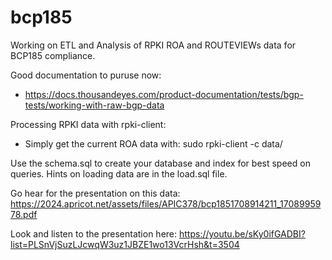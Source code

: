 # bcp185
Working on ETL and Analysis of RPKI ROA and ROUTEVIEWs data for BCP185 compliance.


Good documentation to puruse now:
* https://docs.thousandeyes.com/product-documentation/tests/bgp-tests/working-with-raw-bgp-data


Processing RPKI data with rpki-client:
* Simply get the current ROA data with: sudo rpki-client -c data/


Use the schema.sql to create your database and index for best speed on queries.
Hints on loading data are in the load.sql file.


Go hear for the presentation on this data: https://2024.apricot.net/assets/files/APIC378/bcp1851708914211_1708995978.pdf

Look and listen to the presentation here: https://youtu.be/sKy0ifGADBI?list=PLSnVjSuzLJcwqW3uz1JBZE1wo13VcrHsh&t=3504


